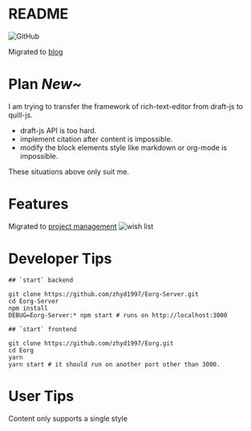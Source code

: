 # README
![GitHub](https://img.shields.io/github/license/zhyd1997/Eorg)

Migrated to [blog](https://zhangyadong.me/)

# Plan *New~*

I am trying to transfer the framework of rich-text-editor from draft-js to quill-js.

- draft-js API is too hard.
- implement citation after content is impossible.
- modify the block elements style like markdown or org-mode is impossible.

These situations above only suit me.

# Features

Migrated to [project management](https://github.com/zhyd1997/Eorg/projects)
![wish list](https://i.imgur.com/mc9xri8.png)

# Developer Tips
```shell script
## `start` backend

git clone https://github.com/zhyd1997/Eorg-Server.git
cd Eorg-Server
npm install
DEBUG=Eorg-Server:* npm start # runs on http://localhost:3000

## `start` frontend

git clone https://github.com/zhyd1997/Eorg.git
cd Eorg
yarn
yarn start # it should run on another port other than 3000.

```

# User Tips
Content only supports a single style
